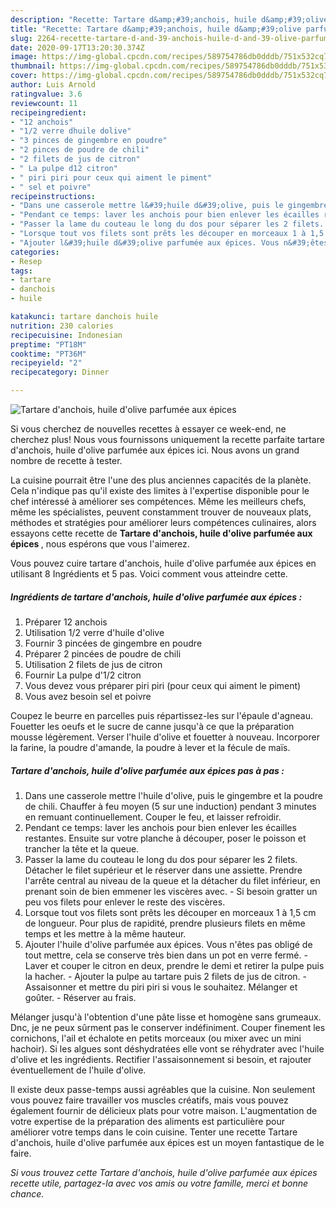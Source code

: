 ```yaml
---
description: "Recette: Tartare d&amp;#39;anchois, huile d&amp;#39;olive parfumée aux épices"
title: "Recette: Tartare d&amp;#39;anchois, huile d&amp;#39;olive parfumée aux épices"
slug: 2264-recette-tartare-d-and-39-anchois-huile-d-and-39-olive-parfumee-aux-epices
date: 2020-09-17T13:20:30.374Z
image: https://img-global.cpcdn.com/recipes/589754786db0dddb/751x532cq70/tartare-danchois-huile-dolive-parfumee-aux-epices-photo-principale-de-la-recette.jpg
thumbnail: https://img-global.cpcdn.com/recipes/589754786db0dddb/751x532cq70/tartare-danchois-huile-dolive-parfumee-aux-epices-photo-principale-de-la-recette.jpg
cover: https://img-global.cpcdn.com/recipes/589754786db0dddb/751x532cq70/tartare-danchois-huile-dolive-parfumee-aux-epices-photo-principale-de-la-recette.jpg
author: Luis Arnold
ratingvalue: 3.6
reviewcount: 11
recipeingredient:
- "12 anchois"
- "1/2 verre dhuile dolive"
- "3 pinces de gingembre en poudre"
- "2 pinces de poudre de chili"
- "2 filets de jus de citron"
- " La pulpe d12 citron"
- " piri piri pour ceux qui aiment le piment"
- " sel et poivre"
recipeinstructions:
- "Dans une casserole mettre l&#39;huile d&#39;olive, puis le gingembre et la poudre de chili. Chauffer à feu moyen (5 sur une induction) pendant 3 minutes en remuant continuellement. Couper le feu, et laisser refroidir."
- "Pendant ce temps: laver les anchois pour bien enlever les écailles restantes. Ensuite sur votre planche à découper, poser le poisson et trancher la tête et la queue."
- "Passer la lame du couteau le long du dos pour séparer les 2 filets. Détacher le filet supérieur et le réserver dans une assiette. Prendre l&#39;arrête central au niveau de la queue et la détacher du filet inférieur, en prenant soin de bien emmener les viscères avec.  Si besoin gratter un peu vos filets pour enlever le reste des viscères."
- "Lorsque tout vos filets sont prêts les découper en morceaux 1 à 1,5 cm de longueur. Pour plus de rapidité, prendre plusieurs filets en même temps et les mettre à la même hauteur."
- "Ajouter l&#39;huile d&#39;olive parfumée aux épices. Vous n&#39;êtes pas obligé de tout mettre, cela se conserve très bien dans un pot en verre fermé.  Laver et couper le citron en deux, prendre le demi et retirer la pulpe puis la hacher.  Ajouter la pulpe au tartare puis 2 filets de jus de citron.  Assaisonner et mettre du piri piri si vous le souhaitez. Mélanger et goûter.  Réserver au frais."
categories:
- Resep
tags:
- tartare
- danchois
- huile

katakunci: tartare danchois huile 
nutrition: 230 calories
recipecuisine: Indonesian
preptime: "PT18M"
cooktime: "PT36M"
recipeyield: "2"
recipecategory: Dinner

---
```



![Tartare d&#39;anchois, huile d&#39;olive parfumée aux épices](https://img-global.cpcdn.com/recipes/589754786db0dddb/751x532cq70/tartare-danchois-huile-dolive-parfumee-aux-epices-photo-principale-de-la-recette.jpg)

Si vous cherchez de nouvelles recettes à essayer ce week-end, ne cherchez plus! Nous vous fournissons uniquement la recette parfaite tartare d&#39;anchois, huile d&#39;olive parfumée aux épices ici. Nous avons un grand nombre de recette à tester.

La cuisine pourrait être l'une des plus anciennes capacités de la planète. Cela n'indique pas qu'il existe des limites à l'expertise disponible pour le chef intéressé à améliorer ses compétences. Même les meilleurs chefs, même les spécialistes, peuvent constamment trouver de nouveaux plats, méthodes et stratégies pour améliorer leurs compétences culinaires, alors essayons cette recette de <strong> Tartare d&#39;anchois, huile d&#39;olive parfumée aux épices </strong>, nous espérons que vous l'aimerez.

<!--inarticleads1-->

Vous pouvez cuire tartare d&#39;anchois, huile d&#39;olive parfumée aux épices en utilisant 8 Ingrédients et 5 pas. Voici comment vous atteindre cette.

##### Ingrédients de tartare d&#39;anchois, huile d&#39;olive parfumée aux épices :

1. Préparer 12 anchois
1. Utilisation 1/2 verre d&#39;huile d&#39;olive
1. Fournir 3 pincées de gingembre en poudre
1. Préparer 2 pincées de poudre de chili
1. Utilisation 2 filets de jus de citron
1. Fournir  La pulpe d&#39;1/2 citron
1. Vous devez vous préparer  piri piri (pour ceux qui aiment le piment)
1. Vous avez besoin  sel et poivre


Coupez le beurre en parcelles puis répartissez-les sur l&#39;épaule d&#39;agneau. Fouetter les oeufs et le sucre de canne jusqu&#39;à ce que la préparation mousse légèrement. Verser l&#39;huile d&#39;olive et fouetter à nouveau. Incorporer la farine, la poudre d&#39;amande, la poudre à lever et la fécule de maïs. 

<!--inarticleads2-->

##### Tartare d&#39;anchois, huile d&#39;olive parfumée aux épices pas à pas :

1. Dans une casserole mettre l&#39;huile d&#39;olive, puis le gingembre et la poudre de chili. Chauffer à feu moyen (5 sur une induction) pendant 3 minutes en remuant continuellement. Couper le feu, et laisser refroidir.
1. Pendant ce temps: laver les anchois pour bien enlever les écailles restantes. Ensuite sur votre planche à découper, poser le poisson et trancher la tête et la queue.
1. Passer la lame du couteau le long du dos pour séparer les 2 filets. Détacher le filet supérieur et le réserver dans une assiette. Prendre l&#39;arrête central au niveau de la queue et la détacher du filet inférieur, en prenant soin de bien emmener les viscères avec.  - Si besoin gratter un peu vos filets pour enlever le reste des viscères.
1. Lorsque tout vos filets sont prêts les découper en morceaux 1 à 1,5 cm de longueur. Pour plus de rapidité, prendre plusieurs filets en même temps et les mettre à la même hauteur.
1. Ajouter l&#39;huile d&#39;olive parfumée aux épices. Vous n&#39;êtes pas obligé de tout mettre, cela se conserve très bien dans un pot en verre fermé.  - Laver et couper le citron en deux, prendre le demi et retirer la pulpe puis la hacher.  - Ajouter la pulpe au tartare puis 2 filets de jus de citron.  - Assaisonner et mettre du piri piri si vous le souhaitez. Mélanger et goûter.  - Réserver au frais.


Mélanger jusqu&#39;à l&#39;obtention d&#39;une pâte lisse et homogène sans grumeaux. Dnc, je ne peux sûrment pas le conserver indéfiniment. Couper finement les cornichons, l&#39;ail et échalote en petits morceaux (ou mixer avec un mini hachoir). Si les algues sont déshydratées elle vont se réhydrater avec l&#39;huile d&#39;olive et les ingrédients. Rectifier l&#39;assaisonnement si besoin, et rajouter éventuellement de l&#39;huile d&#39;olive. 

<!--inarticleads1-->

<p>
Il existe deux passe-temps aussi agréables que la cuisine. Non seulement vous pouvez faire travailler vos muscles créatifs, mais vous pouvez également fournir de délicieux plats pour votre maison. L'augmentation de votre expertise de la préparation des aliments est particulière pour améliorer votre temps dans le coin cuisine. Tenter une recette Tartare d&#39;anchois, huile d&#39;olive parfumée aux épices est un moyen fantastique de le faire.
</p>

<p>
<i>Si vous trouvez cette Tartare d&#39;anchois, huile d&#39;olive parfumée aux épices recette utile, partagez-la avec vos amis ou votre famille, merci et bonne chance.</i>
</p>
